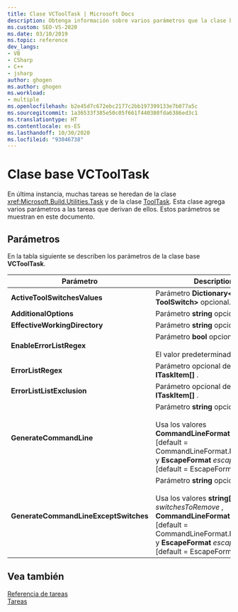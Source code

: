 ```yaml
---
title: Clase VCToolTask | Microsoft Docs
description: Obtenga información sobre varios parámetros que la clase base VCToolTask agrega a las tareas que se heredan de ella.
ms.custom: SEO-VS-2020
ms.date: 03/10/2019
ms.topic: reference
dev_langs:
- VB
- CSharp
- C++
- jsharp
author: ghogen
ms.author: ghogen
ms.workload:
- multiple
ms.openlocfilehash: b2e45d7c672ebc2177c2bb197399133e7b077a5c
ms.sourcegitcommit: 1a36533f385e50c05f661f440380fda6386ed3c1
ms.translationtype: HT
ms.contentlocale: es-ES
ms.lasthandoff: 10/30/2020
ms.locfileid: "93046738"
---
```

# <a name="vctooltask-base-class"></a>Clase base VCToolTask

En última instancia, muchas tareas se heredan de la clase <xref:Microsoft.Build.Utilities.Task> y de la clase [ToolTask](/dotnet/api/microsoft.build.utilities.tooltask). Esta clase agrega varios parámetros a las tareas que derivan de ellos. Estos parámetros se muestran en este documento.

## <a name="parameters"></a>Parámetros

En la tabla siguiente se describen los parámetros de la clase base **VCToolTask**.

|Parámetro|Description|
|---------------|-----------------|
|**ActiveToolSwitchesValues**|Parámetro **Dictionary\<string, ToolSwitch>** opcional.|
|**AdditionalOptions**|Parámetro **string** opcional.|
|**EffectiveWorkingDirectory**|Parámetro **string** opcional.|
|**EnableErrorListRegex**|Parámetro **bool** opcional.<br/><br/>El valor predeterminado es `true`.|
|**ErrorListRegex**|Parámetro opcional de tipo **ITaskItem[]** .|
|**ErrorListListExclusion**|Parámetro opcional de tipo **ITaskItem[]** .|
|**GenerateCommandLine**|Parámetro **string** opcional.<br/><br/>Usa los valores **CommandLineFormat** *format* [default = CommandLineFormat.ForBuildLog] y **EscapeFormat** *escapeFormat* [default = EscapeFormat.Default].|
|**GenerateCommandLineExceptSwitches**|Parámetro **string** opcional.<br/><br/>Usa los valores **string[]** *switchesToRemove* , **CommandLineFormat** *format* [default = CommandLineFormat.ForBuildLog] y **EscapeFormat** *escapeFormat* [default = EscapeFormat.Default].|

## <a name="see-also"></a>Vea también

[Referencia de tareas](../msbuild/msbuild-task-reference.md)<br/>
[Tareas](../msbuild/msbuild-tasks.md)
